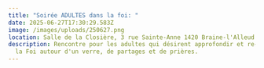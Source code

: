 ```yaml
---
title: "Soirée ADULTES dans la foi: "
date: 2025-06-27T17:30:29.583Z
image: /images/uploads/250627.png
location: Salle de la Closière, 3 rue Sainte-Anne 1420 Braine-l'Alleud
description: Rencontre pour les adultes qui désirent approfondir et re-découvrir
  la Foi autour d'un verre, de partages et de prières.
---
```

